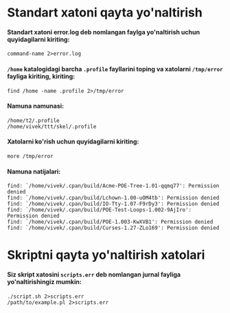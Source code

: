 # Standart xatoni qayta yo'naltirish

#### Standart xatoni error.log deb nomlangan faylga yo'naltirish uchun quyidagilarni kiriting:

```
command-name 2>error.log
```

#### ```/home``` katalogidagi barcha ```.profile``` fayllarini toping va xatolarni ```/tmp/error ```fayliga kiriting, kiriting:

```
find /home -name .profile 2>/tmp/error
```

#### Namuna namunasi:

```
/home/t2/.profile
/home/vivek/ttt/skel/.profile
```

#### Xatolarni ko'rish uchun quyidagilarni kiriting:

```
more /tmp/error
```

#### Namuna natijalari:

```
find: `/home/vivek/.cpan/build/Acme-POE-Tree-1.01-qqmq77': Permission denied
find: `/home/vivek/.cpan/build/Lchown-1.00-uOM4tb': Permission denied
find: `/home/vivek/.cpan/build/IO-Tty-1.07-F9rDy3': Permission denied
find: `/home/vivek/.cpan/build/POE-Test-Loops-1.002-9AjIro': Permission denied
find: `/home/vivek/.cpan/build/POE-1.003-KwXVB1': Permission denied
find: `/home/vivek/.cpan/build/Curses-1.27-ZLo169': Permission denied
```

# Skriptni qayta yo'naltirish xatolari

#### Siz skript xatosini ```scripts.err``` deb nomlangan jurnal fayliga yo'naltirishingiz mumkin:


```
./script.sh 2>scripts.err
/path/to/example.pl 2>scripts.err
```
